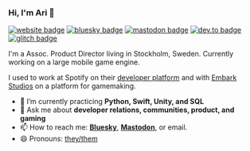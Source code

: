 ### Hi, I'm Ari 👋

[![website badge](https://img.shields.io/badge/website-ariv.se-yellow?style=flat-square)](https://ariv.se)
[![bluesky badge](https://img.shields.io/badge/bluesky-%40ariv.se-0285FF?style=flat-square&logo=bluesky)](https://bsky.app/profile/ariv.se)
[![mastodon badge](https://img.shields.io/badge/mastodon-a%40tech.lgbt-6d6eff?style=flat-square&logo=mastodon)](https://tech.lgbt/@a)
[![dev.to badge](https://img.shields.io/badge/dev.to-ari-black?style=flat-square&logo=dev.to)](https://dev.to/ari)
[![glitch badge](https://img.shields.io/badge/glitch-@a-magenta?style=flat-square&logo=glitch)](https://glitch.com/@a)

I'm a Assoc. Product Director living in Stockholm, Sweden. Currently working on a large mobile game engine.

I used to work at Spotify on their [developer platform](https://developer.spotify.com) and with [Embark Studios](https://github.com/EmbarkStudios) on a platform for gamemaking.

- 🌱 I’m currently practicing **Python, Swift, Unity, and SQL**
- 💬 Ask me about **developer relations, communities, product, and gaming**
- 📫 How to reach me: **[Bluesky](https://bsky.app/profile/ariv.se)**, **[Mastodon](https://tech.lgbt/@a)**, or email.
- 😄 Pronouns: [they/them](https://pronoun.is/they)
